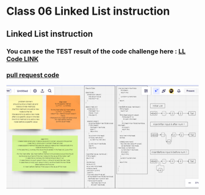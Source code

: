 # Class 06 Linked List instruction

## Linked List instruction


### You can see the TEST result of the code challenge here : [LL Code LINK](./linked-list/index.js)

### [ pull request code ](https://github.com/Mohammad-Aljamal/data-structures-and-algorithms/pull/4)


![](./assets/class6(LinkedList-instruction).png)